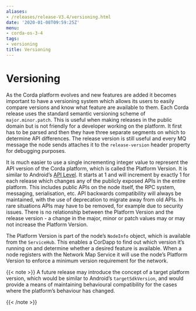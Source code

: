 ```yaml
---
aliases:
- /releases/release-V3.4/versioning.html
date: '2020-01-08T09:59:25Z'
menu:
- corda-os-3-4
tags:
- versioning
title: Versioning
---
```



# Versioning

As the Corda platform evolves and new features are added it becomes important to have a versioning system which allows
            its users to easily compare versions and know what feature are available to them. Each Corda release uses the standard
            semantic versioning scheme of `major.minor.patch`. This is useful when making releases in the public domain but is not
            friendly for a developer working on the platform. It first has to be parsed and then they have three separate segments on
            which to determine API differences. The release version is still useful and every MQ message the node sends attaches it
            to the `release-version` header property for debugging purposes.

It is much easier to use a single incrementing integer value to represent the API version of the Corda platform, which
            is called the Platform Version. It is similar to Android’s [API Level](https://developer.android.com/guide/topics/manifest/uses-sdk-element.html).
            It starts at 1 and will increment by exactly 1 for each release which changes any of the publicly exposed APIs in the
            entire platform. This includes public APIs on the node itself, the RPC system, messaging, serialisation, etc. API backwards
            compatibility will always be maintained, with the use of deprecation to migrate away from old APIs. In rare situations
            APIs may have to be removed, for example due to security issues. There is no relationship between the Platform Version
            and the release version - a change in the major, minor or patch values may or may not increase the Platform Version.

The Platform Version is part of the node’s `NodeInfo` object, which is available from the `ServiceHub`. This enables
            a CorDapp to find out which version it’s running on and determine whether a desired feature is available. When a node
            registers with the Network Map Service it will use the node’s Platform Version to enforce a minimum version requirement
            for the network.


{{< note >}}
A future release may introduce the concept of a target platform version, which would be similar to Android’s
                `targetSdkVersion`, and would provide a means of maintaining behavioural compatibility for the cases where the
                platform’s behaviour has changed.

{{< /note >}}

